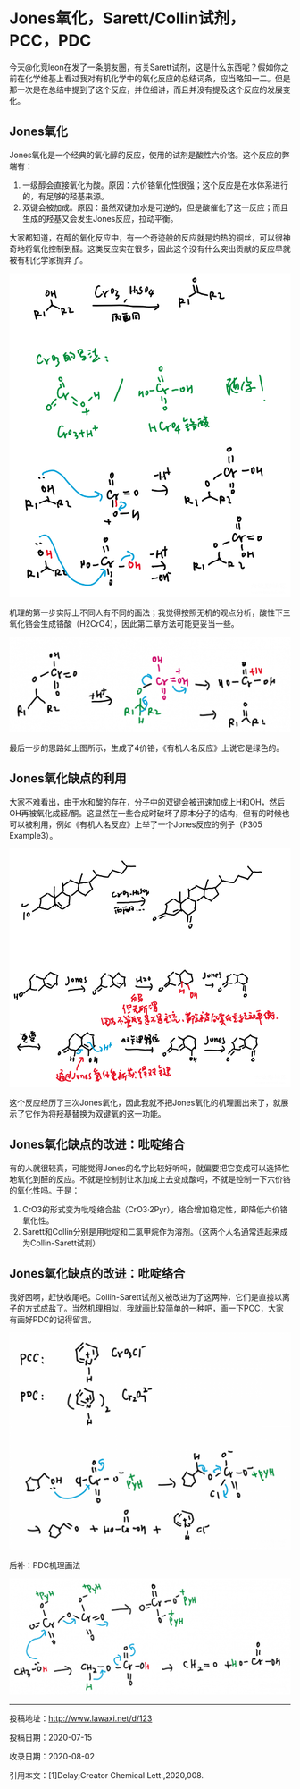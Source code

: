 # Jones氧化，Sarett/Collin试剂，PCC，PDC

今天@化竞leon在发了一条朋友圈，有关Sarett试剂，这是什么东西呢？假如你之前在化学维基上看过我对有机化学中的氧化反应的总结词条，应当略知一二。但是那一次是在总结中提到了这个反应，并位细讲，而且并没有提及这个反应的发展变化。

## Jones氧化

Jones氧化是一个经典的氧化醇的反应，使用的试剂是酸性六价铬。这个反应的弊端有：

1. 一级醇会直接氧化为酸。原因：六价铬氧化性很强；这个反应是在水体系进行的，有足够的羟基来源。
2. 双键会被加成。原因：虽然双键加水是可逆的，但是酸催化了这一反应；而且生成的羟基又会发生Jones反应，拉动平衡。

大家都知道，在醇的氧化反应中，有一个奇迹般的反应就是灼热的铜丝，可以很神奇地将氧化控制到醛。这类反应实在很多，因此这个没有什么突出贡献的反应早就被有机化学家抛弃了。

![img](008_1.png)

机理的第一步实际上不同人有不同的画法；我觉得按照无机的观点分析，酸性下三氧化铬会生成铬酸（H2CrO4），因此第二章方法可能更妥当一些。

![img](008_2.png)

最后一步的思路如上图所示，生成了4价铬，《有机人名反应》上说它是绿色的。

## Jones氧化缺点的利用

大家不难看出，由于水和酸的存在，分子中的双键会被迅速加成上H和OH，然后OH再被氧化成醛/酮。这显然在一些合成时破坏了原本分子的结构，但有的时候也可以被利用，例如《有机人名反应》上举了一个Jones反应的例子（P305 Example3）。

![img](008_3.png)

这个反应经历了三次Jones氧化，因此我就不把Jones氧化的机理画出来了，就展示了它作为将羟基替换为双键氧的这一功能。

## Jones氧化缺点的改进：吡啶络合

有的人就很较真，可能觉得Jones的名字比较好听吗，就偏要把它变成可以选择性地氧化到醛的反应。不就是控制别让水加成上去变成酸吗，不就是控制一下六价铬的氧化性吗。于是：

1. CrO3的形式变为吡啶络合盐（CrO3·2Pyr）。络合增加稳定性，即降低六价铬氧化性。
2. Sarett和Collin分别是用吡啶和二氯甲烷作为溶剂。（这两个人名通常连起来成为Collin-Sarett试剂）

## Jones氧化缺点的改进：吡啶络合

我好困啊，赶快收尾吧。Collin-Sarett试剂又被改进为了这两种，它们是直接以离子的方式成盐了。当然机理相似，我就画比较简单的一种吧，画一下PCC，大家有画好PDC的记得留言。

![img](008_4.png)

后补：PDC机理画法

![img](008_5.png)

------

投稿地址：http://www.lawaxi.net/d/123

投稿日期：2020-07-15

收录日期：2020-08-02

引用本文：[1]Delay;Creator Chemical Lett.,2020,008.
